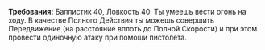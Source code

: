 **Требования:** Баллистик 40, Ловкость 40.
Ты умеешь вести огонь на ходу. В качестве Полного Действия ты можешь совершить Передвижение (на расстояние вплоть до Полной Скорости) и при этом провести одиночную атаку при помощи пистолета.